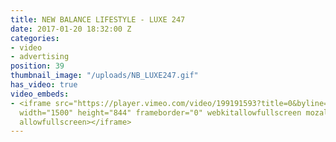 ```yaml
---
title: NEW BALANCE LIFESTYLE - LUXE 247
date: 2017-01-20 18:32:00 Z
categories:
- video
- advertising
position: 39
thumbnail_image: "/uploads/NB_LUXE247.gif"
has_video: true
video_embeds:
- <iframe src="https://player.vimeo.com/video/199191593?title=0&byline=0&portrait=0"
  width="1500" height="844" frameborder="0" webkitallowfullscreen mozallowfullscreen
  allowfullscreen></iframe>
---
```


